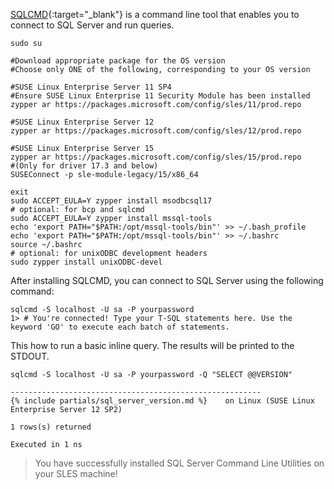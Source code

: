 [SQLCMD](https://docs.microsoft.com/sql/linux/sql-server-linux-connect-and-query-sqlcmd){:target="_blank"} is a command line tool that enables you to connect to SQL Server and run queries.

```terminal
sudo su

#Download appropriate package for the OS version
#Choose only ONE of the following, corresponding to your OS version

#SUSE Linux Enterprise Server 11 SP4
#Ensure SUSE Linux Enterprise 11 Security Module has been installed 
zypper ar https://packages.microsoft.com/config/sles/11/prod.repo

#SUSE Linux Enterprise Server 12
zypper ar https://packages.microsoft.com/config/sles/12/prod.repo

#SUSE Linux Enterprise Server 15
zypper ar https://packages.microsoft.com/config/sles/15/prod.repo
#(Only for driver 17.3 and below)
SUSEConnect -p sle-module-legacy/15/x86_64

exit
sudo ACCEPT_EULA=Y zypper install msodbcsql17
# optional: for bcp and sqlcmd
sudo ACCEPT_EULA=Y zypper install mssql-tools
echo 'export PATH="$PATH:/opt/mssql-tools/bin"' >> ~/.bash_profile
echo 'export PATH="$PATH:/opt/mssql-tools/bin"' >> ~/.bashrc
source ~/.bashrc
# optional: for unixODBC development headers
sudo zypper install unixODBC-devel
```

After installing SQLCMD, you can connect to SQL Server using the following command:

```terminal
sqlcmd -S localhost -U sa -P yourpassword
1> # You're connected! Type your T-SQL statements here. Use the keyword 'GO' to execute each batch of statements.
```

This how to run a basic inline query. The results will be printed to the STDOUT.

```terminal
sqlcmd -S localhost -U sa -P yourpassword -Q "SELECT @@VERSION"
```

```results
--------------------------------------------------------
{% include partials/sql_server_version.md %}    on Linux (SUSE Linux Enterprise Server 12 SP2)

1 rows(s) returned

Executed in 1 ns
```

> You have successfully installed SQL Server Command Line Utilities on your SLES machine! 
